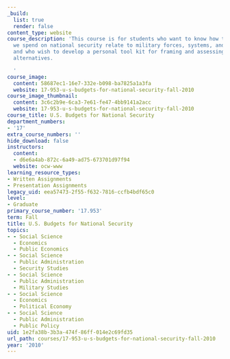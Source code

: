 ```yaml
---
_build:
  list: true
  render: false
content_type: website
course_description: 'This course is for students who want to know how the dollars
  we spend on national security relate to military forces, systems, and policy choices,
  and who wish to develop a personal tool kit for framing and assessing defense policy
  alternatives.

  '
course_image:
  content: 58687ec1-16e7-332e-b098-ba7825a1a3fa
  website: 17-953-u-s-budgets-for-national-security-fall-2010
course_image_thumbnail:
  content: 3c6c2b9e-6ca3-7e61-fe47-4bb9141a2acc
  website: 17-953-u-s-budgets-for-national-security-fall-2010
course_title: U.S. Budgets for National Security
department_numbers:
- '17'
extra_course_numbers: ''
hide_download: false
instructors:
  content:
  - d6e6a4ab-872c-6a49-ad75-673701d97f94
  website: ocw-www
learning_resource_types:
- Written Assignments
- Presentation Assignments
legacy_uid: eea57473-2f55-f632-7816-ccfb4bdf65c0
level:
- Graduate
primary_course_number: '17.953'
term: Fall
title: U.S. Budgets for National Security
topics:
- - Social Science
  - Economics
  - Public Economics
- - Social Science
  - Public Administration
  - Security Studies
- - Social Science
  - Public Administration
  - Military Studies
- - Social Science
  - Economics
  - Political Economy
- - Social Science
  - Public Administration
  - Public Policy
uid: 1e2fa38b-3b3a-474f-86ff-014e2c69fd35
url_path: courses/17-953-u-s-budgets-for-national-security-fall-2010
year: '2010'
---
```


